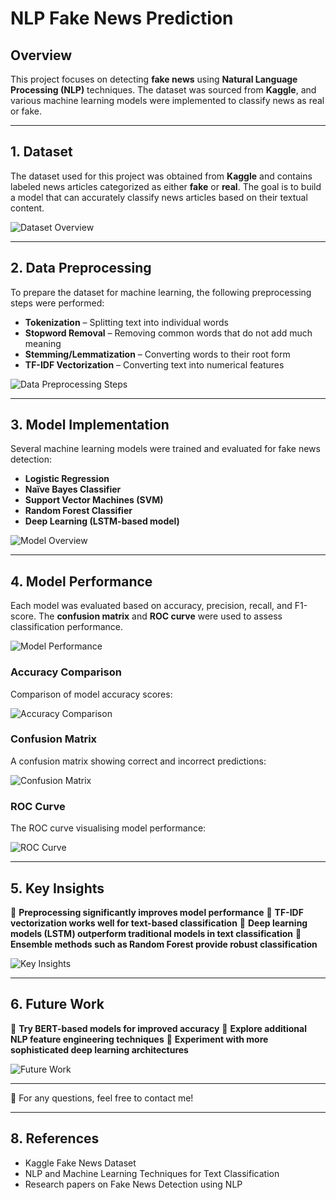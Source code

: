 # NLP Fake News Prediction

## Overview
This project focuses on detecting **fake news** using **Natural Language Processing (NLP)** techniques. The dataset was sourced from **Kaggle**, and various machine learning models were implemented to classify news as real or fake.

---

## 1. Dataset
The dataset used for this project was obtained from **Kaggle** and contains labeled news articles categorized as either **fake** or **real**. The goal is to build a model that can accurately classify news articles based on their textual content.

![Dataset Overview](https://github.com/slashhsu/NLP-Fake-news-predict/assets/137000188/967edcc3-01d4-4173-9fab-8b79903d5484)

---

## 2. Data Preprocessing
To prepare the dataset for machine learning, the following preprocessing steps were performed:
- **Tokenization** – Splitting text into individual words
- **Stopword Removal** – Removing common words that do not add much meaning
- **Stemming/Lemmatization** – Converting words to their root form
- **TF-IDF Vectorization** – Converting text into numerical features

![Data Preprocessing Steps](https://github.com/slashhsu/NLP-Fake-news-predict/assets/137000188/42c12f25-1009-4688-a5eb-ab2f82e8ac2c)

---

## 3. Model Implementation
Several machine learning models were trained and evaluated for fake news detection:

- **Logistic Regression**
- **Naïve Bayes Classifier**
- **Support Vector Machines (SVM)**
- **Random Forest Classifier**
- **Deep Learning (LSTM-based model)**

![Model Overview](https://github.com/slashhsu/NLP-Fake-news-predict/assets/137000188/308dcdc8-123a-4800-9607-c27adec696d2)

---

## 4. Model Performance
Each model was evaluated based on accuracy, precision, recall, and F1-score. The **confusion matrix** and **ROC curve** were used to assess classification performance.

![Model Performance](https://github.com/slashhsu/NLP-Fake-news-predict/assets/137000188/f636d822-787f-4eff-9b0d-10c36250e37f)

### **Accuracy Comparison**
Comparison of model accuracy scores:

![Accuracy Comparison](https://github.com/slashhsu/NLP-Fake-news-predict/assets/137000188/73a4ba69-f8c9-457e-8eab-090868548b63)

### **Confusion Matrix**
A confusion matrix showing correct and incorrect predictions:

![Confusion Matrix](https://github.com/slashhsu/NLP-Fake-news-predict/assets/137000188/ed777409-bbc6-4e04-a373-5d3a92a0efe2)

### **ROC Curve**
The ROC curve visualising model performance:

![ROC Curve](https://github.com/slashhsu/NLP-Fake-news-predict/assets/137000188/e346d618-948e-4f6f-9bc4-e37142704f04)

---

## 5. Key Insights
📌 **Preprocessing significantly improves model performance**
📌 **TF-IDF vectorization works well for text-based classification**
📌 **Deep learning models (LSTM) outperform traditional models in text classification**
📌 **Ensemble methods such as Random Forest provide robust classification**

![Key Insights](https://github.com/slashhsu/NLP-Fake-news-predict/assets/137000188/332a6b8e-aed1-4025-88ff-0e96bdf2c85f)

---

## 6. Future Work
🔹 **Try BERT-based models for improved accuracy**
🔹 **Explore additional NLP feature engineering techniques**
🔹 **Experiment with more sophisticated deep learning architectures**

![Future Work](https://github.com/slashhsu/NLP-Fake-news-predict/assets/137000188/a755ec1f-797f-4f17-a9dc-58a81d91e789)

---

📧 For any questions, feel free to contact me!

---

## 8. References
- Kaggle Fake News Dataset
- NLP and Machine Learning Techniques for Text Classification
- Research papers on Fake News Detection using NLP









